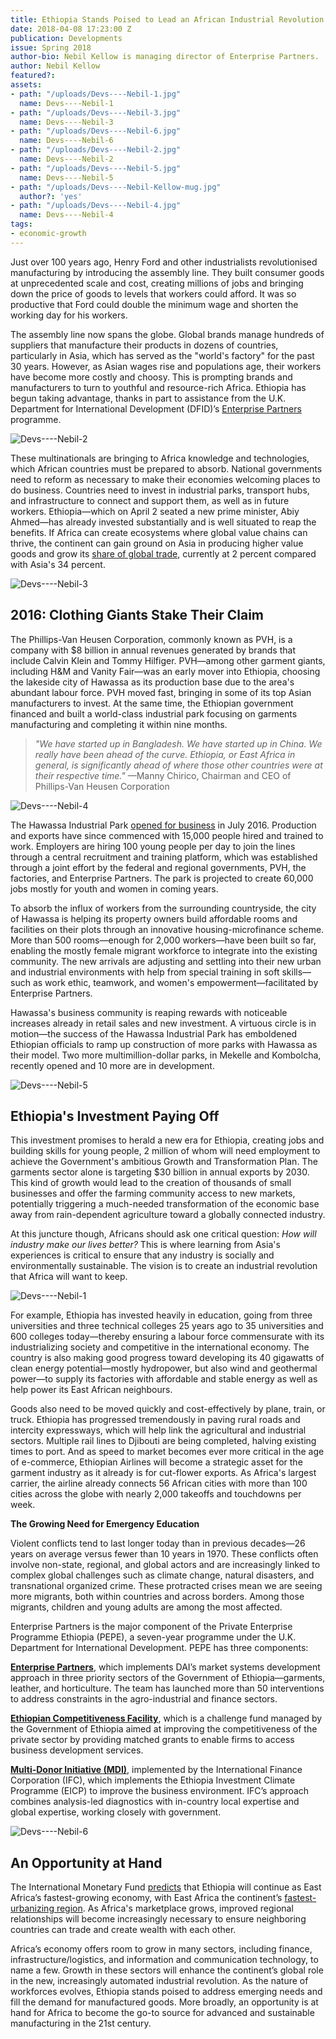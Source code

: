 ```yaml
---
title: Ethiopia Stands Poised to Lead an African Industrial Revolution
date: 2018-04-08 17:23:00 Z
publication: Developments
issue: Spring 2018
author-bio: Nebil Kellow is managing director of Enterprise Partners.
author: Nebil Kellow
featured?: 
assets:
- path: "/uploads/Devs----Nebil-1.jpg"
  name: Devs----Nebil-1
- path: "/uploads/Devs----Nebil-3.jpg"
  name: Devs----Nebil-3
- path: "/uploads/Devs----Nebil-6.jpg"
  name: Devs----Nebil-6
- path: "/uploads/Devs----Nebil-2.jpg"
  name: Devs----Nebil-2
- path: "/uploads/Devs----Nebil-5.jpg"
  name: Devs----Nebil-5
- path: "/uploads/Devs----Nebil-Kellow-mug.jpg"
  author?: 'yes'
- path: "/uploads/Devs----Nebil-4.jpg"
  name: Devs----Nebil-4
tags:
- economic-growth
---
```


Just over 100 years ago, Henry Ford and other industrialists revolutionised manufacturing by introducing the assembly line. They built consumer goods at unprecedented scale and cost, creating millions of jobs and bringing down the price of goods to levels that workers could afford. It was so productive that Ford could double the minimum wage and shorten the working day for his workers.




The assembly line now spans the globe. Global brands manage hundreds of suppliers that manufacture their products in dozens of countries, particularly in Asia, which has served as the "world's factory" for the past 30 years. However, as Asian wages rise and populations age, their workers have become more costly and choosy. This is prompting brands and manufacturers to turn to youthful and resource-rich Africa. Ethiopia has begun taking advantage, thanks in part to assistance from the U.K. Department for International Development (DFID)’s [Enterprise Partners](https://www.dai.com/our-work/projects/ethiopia-private-enterprise-programme-ethiopia-pepe) programme.

![Devs----Nebil-2](/uploads/Devs----Nebil-2.jpg) 

These multinationals are bringing to Africa knowledge and technologies, which African countries must be prepared to absorb. National governments need to reform as necessary to make their economies welcoming places to do business. Countries need to invest in industrial parks, transport hubs, and infrastructure to connect and support them, as well as in future workers. Ethiopia—which on April 2 seated a new prime minister, Abiy Ahmed—has already invested substantially and is well situated to reap the benefits. If Africa can create ecosystems where global value chains can thrive, the continent can gain ground on Asia in producing higher value goods and grow its [share of global trade](https://www.wto.org/english/res_e/statis_e/wts2016_e/wts2016_e.pdf), currently at 2 percent compared with Asia's 34 percent.

![Devs----Nebil-3](/uploads/Devs----Nebil-3.jpg) 

## 2016: Clothing Giants Stake Their Claim

The Phillips-Van Heusen Corporation, commonly known as PVH, is a company with $8 billion in annual revenues generated by brands that include Calvin Klein and Tommy Hilfiger. PVH—among other garment giants, including H&M and Vanity Fair—was an early mover into Ethiopia, choosing the lakeside city of Hawassa as its production base due to the area's abundant labour force. PVH moved fast, bringing in some of its top Asian manufacturers to invest. At the same time, the Ethiopian government financed and built a world-class industrial park focusing on garments manufacturing and completing it within nine months.

> *"We have started up in Bangladesh. We have started up in China. We really have been ahead of the curve. Ethiopia, or East Africa in general, is significantly ahead of where those other countries were at their respective time."* —Manny Chirico, Chairman and CEO of Phillips-Van Heusen Corporation 

![Devs----Nebil-4](/uploads/Devs----Nebil-4.jpg) 

The Hawassa Industrial Park [opened for business](https://www.dai.com/news/development-secretary-priti-patel-stresses-economic-growth-in-visit-to-ethiopia-industrial-park) in July 2016. Production and exports have since commenced with 15,000 people hired and trained to work. Employers are hiring 100 young people per day to join the lines through a central recruitment and training platform, which was established through a joint effort by the federal and regional governments, PVH, the factories, and Enterprise Partners. The park is projected to create 60,000 jobs mostly for youth and women in coming years. 

To absorb the influx of workers from the surrounding countryside, the city of Hawassa is helping its property owners build affordable rooms and facilities on their plots through an innovative housing-microfinance scheme. More than 500 rooms—enough for 2,000 workers—have been built so far, enabling the mostly female migrant workforce to integrate into the existing community. The new arrivals are adjusting and settling into their new urban and industrial environments with help from special training in soft skills—such as work ethic, teamwork, and women's empowerment—facilitated by Enterprise Partners.

Hawassa's business community is reaping rewards with noticeable increases already in retail sales and new investment. A virtuous circle is in motion—the success of the Hawassa Industrial Park has emboldened Ethiopian officials to ramp up construction of more parks with Hawassa as their model. Two more multimillion-dollar parks, in Mekelle and Kombolcha, recently opened and 10 more are in development.

![Devs----Nebil-5](/uploads/Devs----Nebil-5.jpg) 

## Ethiopia's Investment Paying Off

This investment promises to herald a new era for Ethiopia, creating jobs and building skills for young people, 2 million of whom will need employment to achieve the Government's ambitious Growth and Transformation Plan. The garments sector alone is targeting $30 billion in annual exports by 2030. This kind of growth would lead to the creation of thousands of small businesses and offer the farming community access to new markets, potentially triggering a much-needed transformation of the economic base away from rain-dependent agriculture toward a globally connected industry. 

At this juncture though, Africans should ask one critical question: *How will industry make our lives better?* This is where learning from Asia's experiences is critical to ensure that any industry is socially and environmentally sustainable. The vision is to create an industrial revolution that Africa will want to keep.

![Devs----Nebil-1](/uploads/Devs----Nebil-1.jpg) 

For example, Ethiopia has invested heavily in education, going from three universities and three technical colleges 25 years ago to 35 universities and 600 colleges today—thereby ensuring a labour force commensurate with its industrializing society and competitive in the international economy. The country is also making good progress toward developing its 40 gigawatts of clean energy potential—mostly hydropower, but also wind and geothermal power—to supply its factories with affordable and stable energy as well as help power its East African neighbours.

Goods also need to be moved quickly and cost-effectively by plane, train, or truck. Ethiopia has progressed tremendously in paving rural roads and intercity expressways, which will help link the agricultural and industrial sectors. Multiple rail lines to Djibouti are being completed, halving existing times to port. And as speed to market becomes ever more critical in the age of e-commerce, Ethiopian Airlines will become a strategic asset for the garment industry as it already is for cut-flower exports. As Africa's largest carrier, the airline already connects 56 African cities with more than 100 cities across the globe with nearly 2,000 takeoffs and touchdowns per week.

<aside><p><strong>The Growing Need for Emergency Education</strong></p>
<p>Violent conflicts tend to last longer today than in previous decades—26 years on average versus fewer than 10 years in 1970. These conflicts often involve non-state, regional, and global actors and are increasingly linked to complex global challenges such as climate change, natural disasters, and transnational organized crime. These protracted crises mean we are seeing more migrants, both within countries and across borders. Among those migrants, children and young adults are among the most affected.</p>
<p>Enterprise Partners is the major component of the Private Enterprise Programme Ethiopia (PEPE), a seven-year programme under the U.K. Department for International Development. PEPE has three components:</p>
<p><strong><a href="http://enterprisepartners.org/">Enterprise Partners</a></strong>, which implements DAI’s market systems development approach in three priority sectors of the Government of Ethiopia—garments, leather, and horticulture. The team has launched more than 50 interventions to address constraints in the agro-industrial and finance sectors.</p>
<p><strong><a href="http://the-ecf.com/">Ethiopian Competitiveness Facility</a></strong>, which is a challenge fund managed by the Government of Ethiopia aimed at improving the competitiveness of the private sector by providing matched grants to enable firms to access business development services.</p>
<p><strong><a href="iati.dfid.gov.uk/iati_documents/5619008.odt">Multi-Donor Initiative (MDI)</a></strong>, implemented by the International Finance Corporation (IFC), which implements the Ethiopia Investment Climate Programme (EICP) to improve the business environment. IFC’s approach combines analysis-led diagnostics with in-country local expertise and global expertise, working closely with government.</p>
</aside>

![Devs----Nebil-6](/uploads/Devs----Nebil-6.jpg) 

## An Opportunity at Hand

The International Monetary Fund [predicts](http://www.imf.org/external/datamapper/NGDP_RPCH@WEO/OEMDC/ADVEC/WEOWORLD/ETH) that Ethiopia will continue as East Africa’s fastest-growing economy, with East Africa the continent’s [fastest-urbanizing region](http://www.un.org/en/development/desa/population/theme/urbanization/index.shtml). As Africa's marketplace grows, improved regional relationships will become increasingly necessary to ensure neighboring countries can trade and create wealth with each other.

Africa’s economy offers room to grow in many sectors, including finance, infrastructure/logistics, and information and communication technology, to name a few. Growth in these sectors will enhance the continent’s global role in the new, increasingly automated industrial revolution. As the nature of workforces evolves, Ethiopia stands poised to address emerging needs and fill the demand for manufactured goods. More broadly, an opportunity is at hand for Africa to become the go-to source for advanced and sustainable manufacturing in the 21st century.
